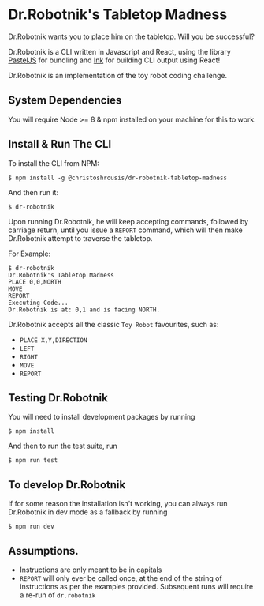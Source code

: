 # Dr.Robotnik's Tabletop Madness

Dr.Robotnik wants you to place him on the tabletop. Will you be successful?

Dr.Robotnik is a CLI written in Javascript and React, using the library [PastelJS](https://github.com/vadimdemedes/pastel) for bundling and [Ink](https://github.com/vadimdemedes/ink) for building CLI output using React!

Dr.Robotnik is an implementation of the toy robot coding challenge.

## System Dependencies

You will require Node >= 8 & npm installed on your machine for this to work.

## Install & Run The CLI

To install the CLI from NPM:

```
$ npm install -g @christoshrousis/dr-robotnik-tabletop-madness
```

And then run it:

```
$ dr-robotnik
```

Upon running Dr.Robotnik, he will keep accepting commands, followed by carriage return, until you issue a `REPORT` command, which will then make Dr.Robotnik attempt to traverse the tabletop.

For Example:

```
$ dr-robotnik
Dr.Robotnik's Tabletop Madness
PLACE 0,0,NORTH
MOVE
REPORT
Executing Code...
Dr.Robotnik is at: 0,1 and is facing NORTH.
```

Dr.Robotnik accepts all the classic `Toy Robot` favourites, such as:

- `PLACE X,Y,DIRECTION`
- `LEFT`
- `RIGHT`
- `MOVE`
- `REPORT`

## Testing Dr.Robotnik

You will need to install development packages by running

```
$ npm install
```

And then to run the test suite, run

```
$ npm run test
```

## To develop Dr.Robotnik

If for some reason the installation isn't working, you can always run Dr.Robotnik in dev mode as a fallback by running

```
$ npm run dev
```

## Assumptions.

- Instructions are only meant to be in capitals
- `REPORT` will only ever be called once, at the end of the string of instructions as per the examples provided. Subsequent runs will require a re-run of `dr.robotnik`
